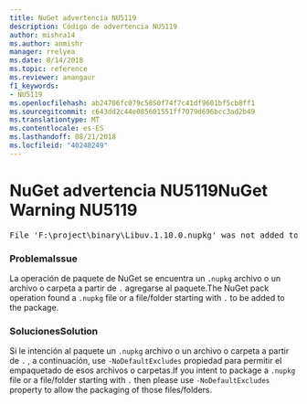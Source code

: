 ```yaml
---
title: NuGet advertencia NU5119
description: Código de advertencia NU5119
author: mishra14
ms.author: anmishr
manager: rrelyea
ms.date: 8/14/2018
ms.topic: reference
ms.reviewer: anangaur
f1_keywords:
- NU5119
ms.openlocfilehash: ab24706fc079c5850f74f7c41df9601bf5cb8ff1
ms.sourcegitcommit: c643dd2c44e085601551ff7079d696bcc3ad2b49
ms.translationtype: MT
ms.contentlocale: es-ES
ms.lasthandoff: 08/21/2018
ms.locfileid: "40248249"
---
```

# <a name="nuget-warning-nu5119"></a><span data-ttu-id="e6a7d-103">NuGet advertencia NU5119</span><span class="sxs-lookup"><span data-stu-id="e6a7d-103">NuGet Warning NU5119</span></span>
<pre>File 'F:\project\binary\Libuv.1.10.0.nupkg' was not added to the package. Files and folders starting with '.' or ending with '.nupkg' are excluded by default. To include this file, use -NoDefaultExcludes from the commandline</pre>

### <a name="issue"></a><span data-ttu-id="e6a7d-104">Problema</span><span class="sxs-lookup"><span data-stu-id="e6a7d-104">Issue</span></span>

<span data-ttu-id="e6a7d-105">La operación de paquete de NuGet se encuentra un `.nupkg` archivo o un archivo o carpeta a partir de `.` agregarse al paquete.</span><span class="sxs-lookup"><span data-stu-id="e6a7d-105">The NuGet pack operation found a `.nupkg` file or a file/folder starting with `.` to be added to the package.</span></span>


### <a name="solution"></a><span data-ttu-id="e6a7d-106">Soluciones</span><span class="sxs-lookup"><span data-stu-id="e6a7d-106">Solution</span></span>

<span data-ttu-id="e6a7d-107">Si le intención al paquete un `.nupkg` archivo o un archivo o carpeta a partir de `.` , a continuación, use `-NoDefaultExcludes` propiedad para permitir el empaquetado de esos archivos o carpetas.</span><span class="sxs-lookup"><span data-stu-id="e6a7d-107">If you intent to package a `.nupkg` file or a file/folder starting with `.` then please use `-NoDefaultExcludes` property to allow the packaging of those files/folders.</span></span>

